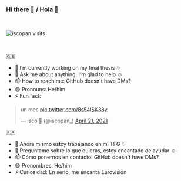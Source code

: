 ### Hi there 👋 / Hola 👋

<br/>

<p align="left"> <img src="https://komarev.com/ghpvc/?username=iscopan&label=Views&color=blue&style=plastic" alt="iscopan visits" /> </p>

<br/>

🇬🇧

- 🔭 I’m currently working on my final thesis ✨
- 💬 Ask me about anything, I'm glad to help ☺️
- 📫 How to reach me: GitHub doesn't have DMs?
- 😄 Pronouns: He/him
- ⚡ Fun fact: 

<blockquote class="twitter-tweet"><p lang="fr" dir="ltr">un mes <a href="https://t.co/8s54lSK38y">pic.twitter.com/8s54lSK38y</a></p>&mdash; isco 🍞 (@iscopan_) <a href="https://twitter.com/iscopan_/status/1384990326247641090?ref_src=twsrc%5Etfw">April 21, 2021</a></blockquote> <script async src="https://platform.twitter.com/widgets.js" charset="utf-8"></script>

🇪🇸

- 🔭 Ahora mismo estoy trabajando en mi TFG ✨
- 💬 Preguntame sobre lo que quieras, estoy encantado de ayudar ☺️
- 📫 Cómo ponernos en contacto: GitHub doesn't have DMs?
- 😄 Pronombres: He/him
- ⚡ Curiosidad: En serio, me encanta Eurovisión
